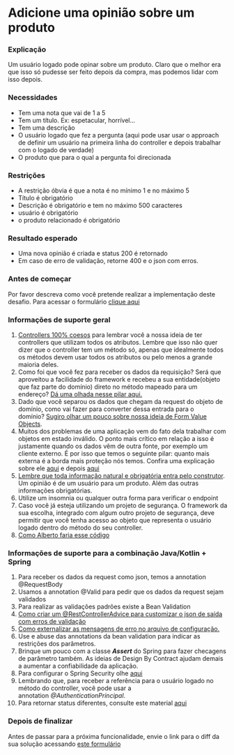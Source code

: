 # Adicione uma opinião sobre um produto

### Explicação

Um usuário logado pode opinar sobre um produto. Claro que o melhor era que isso só pudesse ser feito depois da compra, mas podemos lidar com isso depois.

### Necessidades

*   Tem uma nota que vai de 1 a 5
*   Tem um título. Ex: espetacular, horrível...
*   Tem uma descrição
*   O usuário logado que fez a pergunta (aqui pode usar usar o approach de definir um usuário na primeira linha do controller e depois trabalhar com o logado de verdade)
*   O produto que para o qual a pergunta foi direcionada

### Restrições

*   A restrição óbvia é que a nota é no mínimo 1 e no máximo 5
*   Título é obrigatório
*   Descrição é obrigatório e tem no máximo 500 caracteres
*   usuário é obrigatório
*   o produto relacionado é obrigatório

### Resultado esperado

*   Uma nova opinião é criada e status 200 é retornado
*   Em caso de erro de validação, retorne 400 e o json com erros.

### Antes de começar

Por favor descreva como você pretende realizar a implementação deste desafio. Para acessar o formulário [clique aqui](https://forms.gle/cmNZnUGtrfFAGnhu7)

### **Informações de suporte geral**

1.  [Controllers 100% coesos](https://youtu.be/NNKG2TFctfo) para lembrar você a nossa ideia de ter controllers que utilizam todos os atributos. Lembre que isso não quer dizer que o controller tem um método só, apenas que idealmente todos os métodos devem usar todos os atributos ou pelo menos a grande maioria deles.
2.  Como foi que você fez para receber os dados da requisição? Será que aproveitou a facilidade do framework e recebeu a sua entidade(objeto que faz parte do domínio) direto no método mapeado para um endereço? [Dá uma olhada nesse pilar aqui.](https://youtu.be/AzyHKZwNg1A)
3.  Dado que você separou os dados que chegam da request do objeto de domínio, como vai fazer para converter dessa entrada para o domínio? [Sugiro olhar um pouco sobre nossa ideia de Form Value Objects](https://youtu.be/kzjSxBDQXp8).
4.  Muitos dos problemas de uma aplicação vem do fato dela trabalhar com objetos em estado inválido. O ponto mais crítico em relação a isso é justamente quando os dados vêm de outra fonte, por exemplo um cliente externo. É por isso que temos o seguinte pilar: quanto mais externa é a borda mais proteção nós temos. Confira uma explicação sobre ele [aqui](https://youtu.be/XPXOhvrJT1w) e depois [aqui](https://youtu.be/kkKqo80whqo)
5.  [Lembre que toda informação natural e obrigatória entra pelo construtor](https://youtu.be/NoKjl0xMt6w). Um opinião é de um usuário para um produto. Além das outras informações obrigatórias. 
6.  Utilize um insomnia ou qualquer outra forma para verificar o endpoint
8.  Caso você já esteja utilizando um projeto de segurança. O framework da sua escolha, integrado com algum outro projeto de segurança, deve permitir que você tenha acesso ao objeto que representa o usuário logado dentro do método do seu controller. 
9.  [Como Alberto faria esse código](https://youtu.be/VNDJfWzlwg4)

### Informações de suporte para a combinação Java/Kotlin + Spring​

1.  Para receber os dados da request como json, temos a annotation @RequestBody
2.  Usamos a annotation @Valid para pedir que os dados da request sejam validados
3.  Para realizar as validações padrões existe a Bean Validation
4.  [Como criar um @RestControllerAdvice para customizar o json de saída com erros de validação](https://youtu.be/H6aM-4RaRrE)
5.  [Como externalizar as mensagens de erro no arquivo de configuração.](https://youtu.be/FO4HnZNCvoo)
6.  Use e abuse das annotations da bean validation para indicar as restrições dos parâmetros. 
7.  Brinque um pouco com a classe **_Assert_**​ ​do Spring para fazer checagens de parâmetro também. As ideias de Design By Contract ajudam demais a aumentar a confiabilidade da aplicação.
8.  Para configurar o Spring Security olhe [aqui](https://youtu.be/0I--CLsqC7w)
9.  Lembrando que, para receber a referência para o usuário logado no método do controller, você pode usar a annotation _@AuthenticationPrincipal_​.
10.  Para retornar status diferentes, consulte este material [aqui](https://youtu.be/CWe1yokaPf4)

### Depois de finalizar

Antes de passar para a próxima funcionalidade, envie o link para o diff da sua solução acessando [este formulário](https://forms.gle/zZBo1qpQioTUf5FK6)
